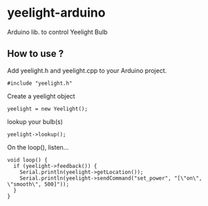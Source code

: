 # yeelight-arduino
Arduino lib. to control Yeelight Bulb

## How to use ?

Add yeelight.h and yeelight.cpp to your Arduino project.

```
#include "yeelight.h"
```

Create a yeelight object

```
yeelight = new Yeelight();
```

lookup your bulb(s)

```
yeelight->lookup();
```

On the loop(), listen...

```
void loop() {
  if (yeelight->feedback()) {
    Serial.println(yeelight->getLocation());
    Serial.println(yeelight->sendCommand("set_power", "[\"on\", \"smooth\", 500]"));
  }
}
```
